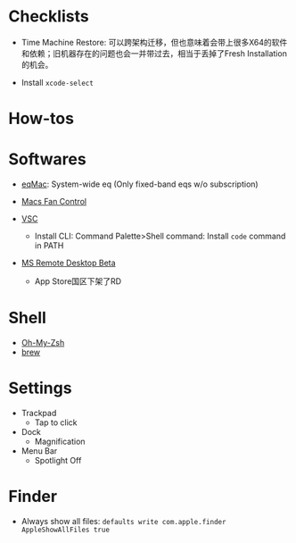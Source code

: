 # Checklists

- Time Machine Restore: 可以跨架构迁移，但也意味着会带上很多X64的软件和依赖；旧机器存在的问题也会一并带过去，相当于丢掉了Fresh Installation的机会。

- Install `xcode-select`


# How-tos

# Softwares

- [eqMac](https://github.com/bitgapp/eqMac/releases): System-wide eq  (Only fixed-band eqs w/o subscription)

- [Macs Fan Control](https://crystalidea.com/macs-fan-control)

- [VSC](https://code.visualstudio.com/download)
    - Install CLI: Command Palette>Shell command: Install `code` command in PATH
- [MS Remote Desktop Beta](https://install.appcenter.ms/orgs/rdmacios-k2vy/apps/microsoft-remote-desktop-for-mac/distribution_groups/all-users-of-microsoft-remote-desktop-for-mac)
    - App Store国区下架了RD

# Shell

- [Oh-My-Zsh](https://ohmyz.sh/#install)
- [brew](https://brew.sh)


# Settings

- Trackpad
    - Tap to click
- Dock
    - Magnification   
- Menu Bar
    - Spotlight Off

# Finder
- Always show all files: `defaults write com.apple.finder AppleShowAllFiles true`
